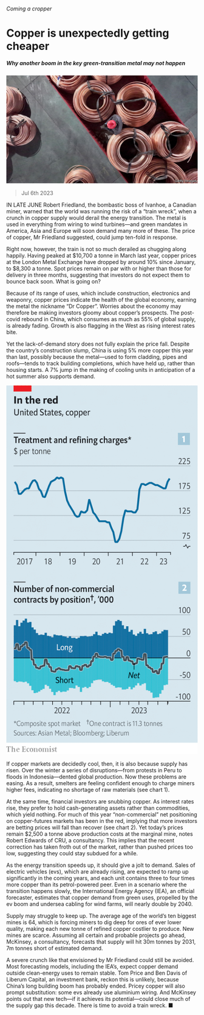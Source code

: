 ###### Coming a cropper

# Copper is unexpectedly getting cheaper 

##### Why another boom in the key green-transition metal may not happen 

![image](images/20230708_FNP001.jpg) 

> Jul 6th 2023 

IN LATE JUNE Robert Friedland, the bombastic boss of Ivanhoe, a Canadian miner, warned that the world was running the risk of a “train wreck”, when a crunch in copper supply would derail the energy transition. The metal is used in everything from wiring to wind turbines—and green mandates in America, Asia and Europe will soon demand many more of these. The price of copper, Mr Friedland suggested, could jump ten-fold in response. 

Right now, however, the train is not so much derailed as chugging along happily. Having peaked at $10,700 a tonne in March last year, copper prices at the London Metal Exchange have dropped by around 10% since January, to $8,300 a tonne. Spot prices remain on par with or higher than those for delivery in three months, suggesting that investors do not expect them to bounce back soon. What is going on?

Because of its range of uses, which include construction, electronics and weaponry, copper prices indicate the health of the global economy, earning the metal the nickname “Dr Copper”. Worries about the economy may therefore be making investors gloomy about copper’s prospects. The post-covid rebound in China, which consumes as much as 55% of global supply, is already fading. Growth is also flagging in the West as rising interest rates bite. 

Yet the lack-of-demand story does not fully explain the price fall. Despite the country’s construction slump, China is using 5% more copper this year than last, possibly because the metal—used to form cladding, pipes and roofs—tends to track building completions, which have held up, rather than housing starts. A 7% jump in the making of cooling units in anticipation of a hot summer also supports demand. 

![image](images/20230708_FNC769.png) 


If copper markets are decidedly cool, then, it is also because supply has risen. Over the winter a series of disruptions—from protests in Peru to floods in Indonesia—dented global production. Now these problems are easing. As a result, smelters are feeling confident enough to charge miners higher fees, indicating no shortage of raw materials (see chart 1).

At the same time, financial investors are snubbing copper. As interest rates rise, they prefer to hold cash-generating assets rather than commodities, which yield nothing. For much of this year “non-commercial” net positioning on copper-futures markets has been in the red, implying that more investors are betting prices will fall than recover (see chart 2). Yet today’s prices remain $2,500 a tonne above production costs at the marginal mine, notes Robert Edwards of CRU, a consultancy. This implies that the recent correction has taken froth out of the market, rather than pushed prices too low, suggesting they could stay subdued for a while.

As the energy transition speeds up, it should give a jolt to demand. Sales of electric vehicles (evs), which are already rising, are expected to ramp up significantly in the coming years, and each unit contains three to four times more copper than its petrol-powered peer. Even in a scenario where the transition happens slowly, the International Energy Agency (IEA), an official forecaster, estimates that copper demand from green uses, propelled by the ev boom and undersea cabling for wind farms, will nearly double by 2040. 

Supply may struggle to keep up. The average age of the world’s ten biggest mines is 64, which is forcing miners to dig deep for ores of ever lower quality, making each new tonne of refined copper costlier to produce. New mines are scarce. Assuming all certain and probable projects go ahead, McKinsey, a consultancy, forecasts that supply will hit 30m tonnes by 2031, 7m tonnes short of estimated demand. 

A severe crunch like that envisioned by Mr Friedland could still be avoided. Most forecasting models, including the IEA’s, expect copper demand outside clean-energy uses to remain stable. Tom Price and Ben Davis of Liberum Capital, an investment bank, reckon this is unlikely, because China’s long building boom has probably ended. Pricey copper will also prompt substitution: some evs already use aluminium wiring. And McKinsey points out that new tech—if it achieves its potential—could close much of the supply gap this decade. There is time to avoid a train wreck. ■


